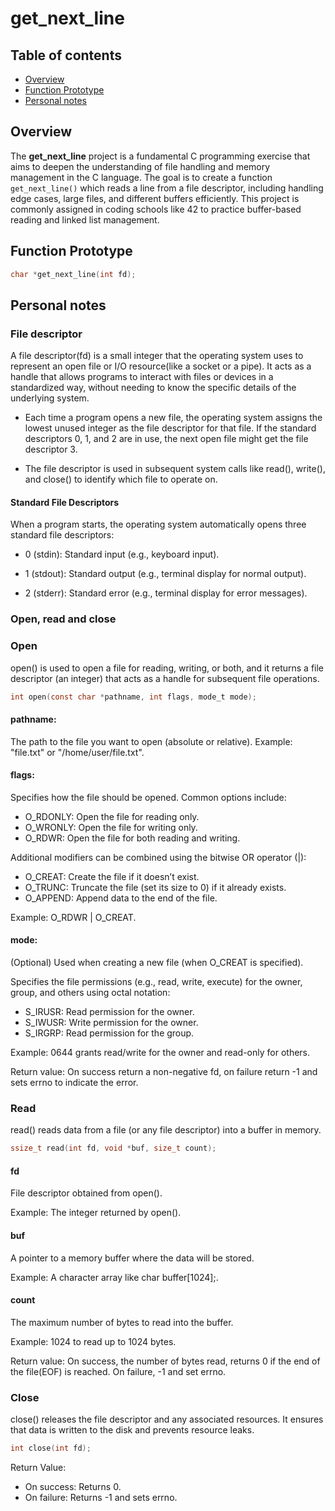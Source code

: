 # get_next_line

## Table of contents

- [Overview](#overview)
- [Function Prototype](#function-prototype)
- [Personal notes](#personal-notes)

## Overview

The **get_next_line** project is a fundamental C programming exercise that aims to deepen the understanding of file handling and memory management in the C language. The goal is to create a function `get_next_line()` which reads a line from a file descriptor, including handling edge cases, large files, and different buffers efficiently. This project is commonly assigned in coding schools like 42 to practice buffer-based reading and linked list management.

## Function Prototype

```c
char *get_next_line(int fd);
```

## Personal notes

### File descriptor

A file descriptor(fd) is a small integer that the operating system uses to represent an open file or I/O resource(like a socket or a pipe). It acts as a handle that allows programs to interact with files or devices in a standardized way, without needing to know the specific details of the underlying system.

- Each time a program opens a new file, the operating system assigns the lowest unused integer as the file descriptor for that file. If the standard descriptors 0, 1, and 2 are in use, the next open file might get the file descriptor 3.

- The file descriptor is used in subsequent system calls like read(), write(), and close() to identify which file to operate on.

#### Standard File Descriptors

When a program starts, the operating system automatically opens three standard file descriptors:

- 0 (stdin): Standard input (e.g., keyboard input).

- 1 (stdout): Standard output (e.g., terminal display for normal output).

- 2 (stderr): Standard error (e.g., terminal display for error messages).

### Open, read and close

### Open

open() is used to open a file for reading, writing, or both, and it returns a file descriptor (an integer) that acts as a handle for subsequent file operations.

```c
int open(const char *pathname, int flags, mode_t mode);
```

#### pathname:

The path to the file you want to open (absolute or relative).
Example: "file.txt" or "/home/user/file.txt".

#### flags:

Specifies how the file should be opened. Common options include:

- O_RDONLY: Open the file for reading only.
- O_WRONLY: Open the file for writing only.
- O_RDWR: Open the file for both reading and writing.

Additional modifiers can be combined using the bitwise OR operator (|):

- O_CREAT: Create the file if it doesn’t exist.
- O_TRUNC: Truncate the file (set its size to 0) if it already exists.
- O_APPEND: Append data to the end of the file.

Example: O_RDWR | O_CREAT.

#### mode:

(Optional) Used when creating a new file (when O_CREAT is specified).

Specifies the file permissions (e.g., read, write, execute) for the owner, group, and others using octal notation:

- S_IRUSR: Read permission for the owner.
- S_IWUSR: Write permission for the owner.
- S_IRGRP: Read permission for the group.

Example: 0644 grants read/write for the owner and read-only for others.

Return value: On success return a non-negative fd, on failure return -1 and sets errno to indicate the error.

### Read

read() reads data from a file (or any file descriptor) into a buffer in memory.

```c
ssize_t read(int fd, void *buf, size_t count);
```

#### fd

File descriptor obtained from open().

Example: The integer returned by open().

#### buf

A pointer to a memory buffer where the data will be stored.

Example: A character array like char buffer[1024];.

#### count

The maximum number of bytes to read into the buffer.

Example: 1024 to read up to 1024 bytes.

Return value: On success, the number of bytes read, returns 0 if the end of the file(EOF) is reached. On failure, -1 and set errno.

### Close

close() releases the file descriptor and any associated resources. It ensures that data is written to the disk and prevents resource leaks.

```c
int close(int fd);
```

Return Value:

- On success: Returns 0.
- On failure: Returns -1 and sets errno.
